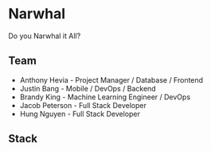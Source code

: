 # Narwhal
Do you Narwhal it All?


## Team
* Anthony Hevia - Project Manager / Database / Frontend
* Justin Bang - Mobile / DevOps / Backend
* Brandy King - Machine Learning Engineer / DevOps
* Jacob Peterson - Full Stack Developer
* Hung Nguyen - Full Stack Developer


## Stack
